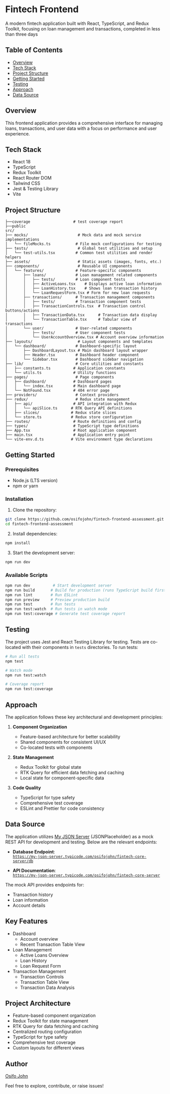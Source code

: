 # Fintech Frontend

A modern fintech application built with React, TypeScript, and Redux Toolkit, focusing on loan management and transactions, completed in less than three days

## Table of Contents

- [Overview](#overview)
- [Tech Stack](#tech-stack)
- [Project Structure](#project-structure)
- [Getting Started](#getting-started)
- [Testing](#testing)
- [Approach](#approach)
- [Data Source](#data-source)

## Overview

This frontend application provides a comprehensive interface for managing loans, transactions, and user data with a focus on performance and user experience.

## Tech Stack

- React 18
- TypeScript
- Redux Toolkit
- React Router DOM
- Tailwind CSS
- Jest & Testing Library
- Vite

## Project Structure

```
├──coverage                   # test coverage report
├──public
src/
├── mocks/                      # Mock data and mock service implementations
│   └── fileMocks.ts           # File mock configurations for testing
├── tests/                      # Global test utilities and setup
│   └── test-utils.tsx         # Common test utilities and render helpers
├── assets/                     # Static assets (images, fonts, etc.)
├── components/                 # Reusable UI components
│   └── features/              # Feature-specific components
│       ├── loans/             # Loan management related components
│       │   ├── tests/         # Loan component tests
│       │   ├── ActiveLoans.tsx    # Displays active loan information
│       │   ├── LoanHistory.tsx    # Shows loan transaction history
│       │   └── LoanRequestForm.tsx # Form for new loan requests
│       ├── transactions/      # Transaction management components
│       │   ├── tests/         # Transaction component tests
│       │   ├── TransactionControls.tsx  # Transaction control buttons/actions
│       │   ├── TransactionData.tsx      # Transaction data display
│       │   └── TransactionTable.tsx     # Tabular view of transactions
│       └── user/              # User-related components
│           ├── tests/         # User component tests
│           └── UserAccountOverview.tsx # Account overview information
├── layouts/                    # Layout components and templates
│   └── dashboard/             # Dashboard-specific layout
│       ├── DashboardLayout.tsx # Main dashboard layout wrapper
│       ├── Header.tsx         # Dashboard header component
│       └── Sidebar.tsx        # Dashboard sidebar navigation
├── lib/                       # Core utilities and constants
│   ├── constants.ts          # Application constants
│   └── utils.ts              # Utility functions
├── pages/                     # Page components
│   ├── dashboard/            # Dashboard pages
│   │   └── index.tsx         # Main dashboard page
│   └── NotFound.tsx          # 404 error page
├── providers/                 # Context providers
├── redux/                     # Redux state management
│   ├── api/                  # API integration with Redux
│   │   └── apiSlice.ts      # RTK Query API definitions
│   ├── slices/              # Redux state slices
│   └── store.ts             # Redux store configuration
├── routes/                   # Route definitions and config
├── types/                    # TypeScript type definitions
├── App.tsx                   # Root application component
├── main.tsx                  # Application entry point
└── vite-env.d.ts            # Vite environment type declarations
```

## Getting Started

### Prerequisites

- Node.js (LTS version)
- npm or yarn

### Installation

1. Clone the repository:

```bash
git clone https://github.com/osifojohn/fintech-frontend-assessment.git
cd fintech-frontend-assessment
```

2. Install dependencies:

```bash
npm install
```

3. Start the development server:

```bash
npm run dev
```

### Available Scripts

```bash
npm run dev          # Start development server
npm run build       # Build for production (runs TypeScript build first)
npm run lint        # Run ESLint
npm run preview     # Preview production build
npm run test        # Run tests
npm run test:watch  # Run tests in watch mode
npm run test:coverage # Generate test coverage report
```

## Testing

The project uses Jest and React Testing Library for testing. Tests are co-located with their components in `tests` directories. To run tests:

```bash
# Run all tests
npm test

# Watch mode
npm run test:watch

# Coverage report
npm run test:coverage
```

## Approach

The application follows these key architectural and development principles:

1. **Component Organization**

   - Feature-based architecture for better scalability
   - Shared components for consistent UI/UX
   - Co-located tests with components

2. **State Management**

   - Redux Toolkit for global state
   - RTK Query for efficient data fetching and caching
   - Local state for component-specific data

3. **Code Quality**
   - TypeScript for type safety
   - Comprehensive test coverage
   - ESLint and Prettier for code consistency

## Data Source

The application utilizes [My JSON Server](https://my-json-server.typicode.com) (JSONPlaceholder) as a mock REST API for development and testing. Below are the relevant endpoints:

- **Database Endpoint**:  
  [`https://my-json-server.typicode.com/osifojohn/fintech-core-server/db`](https://my-json-server.typicode.com/osifojohn/fintech-core-server/db)

- **API Documentation**:  
  [`https://my-json-server.typicode.com/osifojohn/fintech-core-server`](https://my-json-server.typicode.com/osifojohn/fintech-core-server)

The mock API provides endpoints for:

- Transaction history
- Loan information
- Account details

## Key Features

- Dashboard
  - Account overview
  - Recent Transaction Table View
- Loan Management
  - Active Loans Overview
  - Loan History
  - Loan Request Form
- Transaction Management
  - Transaction Controls
  - Transaction Table View
  - Transaction Data Analysis

## Project Architecture

- Feature-based component organization
- Redux Toolkit for state management
- RTK Query for data fetching and caching
- Centralized routing configuration
- TypeScript for type safety
- Comprehensive test coverage
- Custom layouts for different views

## **Author**

[Osifo John](https://github.com/osifojohn)

Feel free to explore, contribute, or raise issues!
